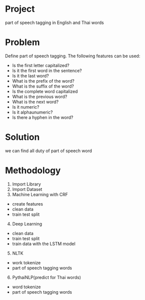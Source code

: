 # Project
part of speech tagging in English and Thai words

# Problem
Define part of speech tagging. The following features can be used:
- Is the first letter capitalized?
- Is it the first word in the sentence?
- Is it the last word?
- What is the prefix of the word?
- What is the suffix of the word?
- Is the complete word capitalized
- What is the previous word?
- What is the next word?
- Is it numeric?
- Is it alphaunumeric?
- Is there a hyphen in the word?

# Solution
we can find all duty of part of speech word

# Methodology
1. Import Library
2. Import Dataset
3. Machine Learning with CRF
- create features
- clean data
- train test split
4. Deep Learning
- clean data
- train test split
- train data with the LSTM model
5. NLTK
- work tokenize
- part of speech tagging words
6. PythaiNLP(predict for Thai words)
- word tokenize
- part of speech tagging words